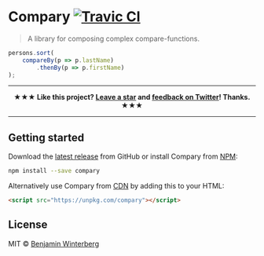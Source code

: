# Compary [![Travic CI](https://travis-ci.org/winterbe/compary.svg?branch=master)](https://travis-ci.org/winterbe/compary)

> A library for composing complex compare-functions.

```js
persons.sort(
    compareBy(p => p.lastName)
        .thenBy(p => p.firstName)
);
```

---

<p align="center">
<strong>★★★ Like this project? <a href="https://github.com/winterbe/compary/stargazers">Leave a star</a> and <a href="https://twitter.com/winterbe_">feedback on Twitter</a>! Thanks. ★★★</strong>
</p>

---

## Getting started

Download the [latest release](https://github.com/winterbe/compary/releases) from GitHub or install Compary from [NPM](https://www.npmjs.com/package/compary):

```bash
npm install --save compary
```

Alternatively use Compary from [CDN](https://unpkg.com/compary/) by adding this to your HTML:

```html
<script src="https://unpkg.com/compary"></script>
```

## License

MIT © [Benjamin Winterberg](https://twitter.com/winterbe_)

